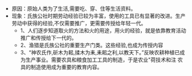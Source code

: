 - 原因：原始人类为了生活,需要吃、穿、住等生活资料。
- 现象：氏族公社时期劳动经验已较为丰富，使用的工具已有显著的改进。生产劳动中获得的经验,不仅需要推广，更需要传授给年轻一代。
	- 1、人们逐步知道取火的方法和火的用途，用火的经验，就是依靠教育活动推广和传授给下一代的。
	- 2、渔猎是氏族公社的重要生产门类。这些经验,也成为传授内容
	- 3、“神农氏作,斫木为耜,揉木为耒,耒耜之利,以教天下。”反映农耕种植已成为生产事业。需要农具和粮食加工工具的制造，于是农业"荷技术和注
	  农具的制造使用成为重要的教育内容。